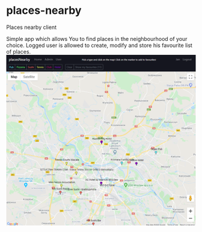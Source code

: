 # places-nearby

Places nearby client

Simple app which allows You to find places in the neighbourhood of your choice. Logged user is allowed to create, modify and store his favourite list of places.
![Snapshot](https://github.com/Neeeeek/places-nearby/blob/master/snapshots/screen2.PNG)
